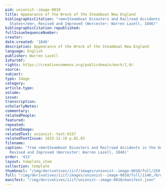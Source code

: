 ```yaml
---
pid: unionist--image-0010
title: Appearance of the Wreck of the Steamboat New England
bibliographicCitation: "<em>Steamboat Disasters and Railroad Accidents in the United
  States</em>, Revised and Improved (Worcester: Warren Lazell, 1846)"
bibliographicCitation.republished: 
fullIssueSequenceNumber: 
creator: 
date.created: '1846'
description: Appearance of the Wreck of the Steamboat New England
language: English
publisher: Warren Lazell
IsPartOf: 
rights: https://creativecommons.org/publicdomain/mark/1.0/
source: 
subject: 
type: Image
category: 
article.type: 
volume: 
issue: 
transcription: 
scholarlyNotes: 
commentary: 
relatedPeople: 
featured: 
repeated: 
relatedImage: 
relatedText: unionist--text-0157
relatedTextIssue: 1833-12-19 p.01.03
filename: 
caption: 'from <em>Steamboat Disasters and Railroad Accidents in the United States</em>,
  Revised and Improved (Worcester: Warren Lazell, 1846)'
order: '413'
layout: template_item
collection: template
thumbnail: "/img/derivatives/iiif/images/unionist--image-0010/full/250,/0/default.jpg"
full: "/img/derivatives/iiif/images/unionist--image-0010/full/1140,/0/default.jpg"
manifest: "/img/derivatives/iiif/unionist--image-0010/manifest.json"
---
```

